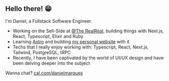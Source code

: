 ## Hello there! 😁

I'm Daniel, a Fullstack Software Engineer.

- Working on the Sell-Side at [@The RealReal](https://www.therealreal.com), building things with Next.js, React, Typescript, Elixir and Ruby
- Learning [Astro](https://astro.build) and building [my personal website](https://github.com/danielmarques12/danielmarques.dev/tree/scaffold) with it
- Techs that I really enjoy working with: Typescript, React, Next.js, Tailwind, PostgreSQL, tRPC
- Recently, I have been captivated by the world of UI/UX design and have been delving deeper into the subject

Wanna chat? [cal.com/danielmarques](https://cal.com/danielmarques)
